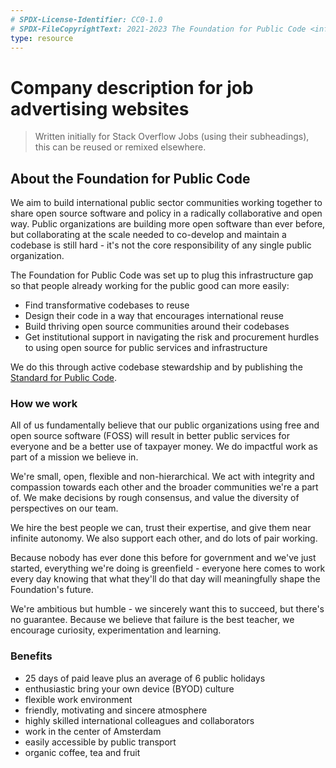 ```yaml
---
# SPDX-License-Identifier: CC0-1.0
# SPDX-FileCopyrightText: 2021-2023 The Foundation for Public Code <info@publiccode.net>
type: resource
---
```


# Company description for job advertising websites

> Written initially for Stack Overflow Jobs (using their subheadings), this can be reused or remixed elsewhere.

## About the Foundation for Public Code

We aim to build international public sector communities working together to share open source software and policy in a radically collaborative and open way. Public organizations are building more open software than ever before, but collaborating at the scale needed to co-develop and maintain a codebase is still hard - it's not the core responsibility of any single public organization.

The Foundation for Public Code was set up to plug this infrastructure gap so that people already working for the public good can more easily:

* Find transformative codebases to reuse
* Design their code in a way that encourages international reuse
* Build thriving open source communities around their codebases
* Get institutional support in navigating the risk and procurement hurdles to using open source for public services and infrastructure

We do this through active codebase stewardship and by publishing the [Standard for Public Code](https://standard.publiccode.net/).

### How we work

All of us fundamentally believe that our public organizations using free and open source software (FOSS) will result in better public services for everyone and be a better use of taxpayer money. We do impactful work as part of a mission we believe in.

We're small, open, flexible and non-hierarchical. We act with integrity and compassion towards each other and the broader communities we're a part of. We make decisions by rough consensus, and value the diversity of perspectives on our team.

We hire the best people we can, trust their expertise, and give them near infinite autonomy. We also support each other, and do lots of pair working.

Because nobody has ever done this before for government and we've just started, everything we're doing is greenfield - everyone here comes to work every day knowing that what they'll do that day will meaningfully shape the Foundation's future.

We're ambitious but humble - we sincerely want this to succeed, but there's no guarantee. Because we believe that failure is the best teacher, we encourage curiosity, experimentation and learning.

### Benefits

* 25 days of paid leave plus an average of 6 public holidays
* enthusiastic bring your own device (BYOD) culture
* flexible work environment
* friendly, motivating and sincere atmosphere
* highly skilled international colleagues and collaborators
* work in the center of Amsterdam
* easily accessible by public transport
* organic coffee, tea and fruit
